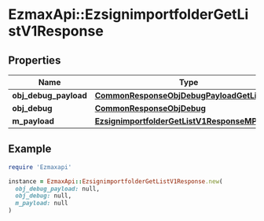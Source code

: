 # EzmaxApi::EzsignimportfolderGetListV1Response

## Properties

| Name | Type | Description | Notes |
| ---- | ---- | ----------- | ----- |
| **obj_debug_payload** | [**CommonResponseObjDebugPayloadGetList**](CommonResponseObjDebugPayloadGetList.md) |  |  |
| **obj_debug** | [**CommonResponseObjDebug**](CommonResponseObjDebug.md) |  | [optional] |
| **m_payload** | [**EzsignimportfolderGetListV1ResponseMPayload**](EzsignimportfolderGetListV1ResponseMPayload.md) |  |  |

## Example

```ruby
require 'Ezmaxapi'

instance = EzmaxApi::EzsignimportfolderGetListV1Response.new(
  obj_debug_payload: null,
  obj_debug: null,
  m_payload: null
)
```

